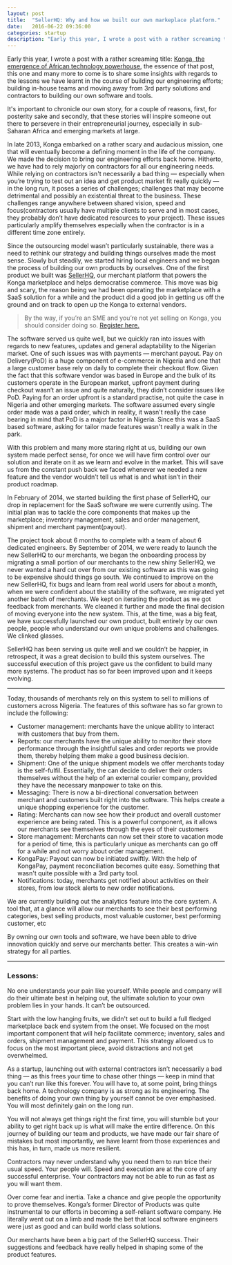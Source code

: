```yaml
---
layout: post
title:  "SellerHQ: Why and how we built our own markeplace platform."
date:   2016-06-22 09:36:00
categories: startup
description: "Early this year, I wrote a post with a rather screaming title: Konga, the emergence of African technology powerhouse, the essence of that post, this one and many more to come is to share some insights with regards to the lessons we have learnt in the course of building our engineering efforts"
---
```


Early this year, I wrote a post with a rather screaming title: [Konga, the emergence of African technology powerhouse](http://cyberomin.github.io/startup/2016/01/07/african-powehouse-1.html), the essence of that post, this one and many more to come is to share some insights with regards to the lessons we have learnt in the course of building our engineering efforts; building in-house teams and moving away from 3rd party solutions and contractors to building our own software and tools.

It's important to chronicle our own story, for a couple of reasons, first, for posterity sake and secondly, that these stories will inspire someone out there to persevere in their entrepreneurial journey, especially in sub-Saharan Africa and emerging markets at large.

In late 2013, Konga embarked on a rather scary and audacious mission, one that will eventually become a defining moment in the life of the company. We made the decision to bring our engineering efforts back home. Hitherto, we have had to rely majorly on contractors for all our engineering needs. While relying on contractors isn't necessarily a bad thing — especially when you’re trying to test out an idea and get product market fit really quickly — in the long run, it poses a series of challenges; challenges that may become detrimental and possibly an existential threat to the business. These challenges range anywhere between shared vision, speed and focus(contractors usually have multiple clients to serve and in most cases, they probably don’t have dedicated resources to your project). These issues particularly amplify themselves especially when the contractor is in a different time zone entirely.

Since the outsourcing model wasn’t particularly sustainable, there was a need to rethink our strategy and building things ourselves made the most sense. Slowly but steadily, we started hiring local engineers and we began the process of building our own products by ourselves. One of the first product we built was [SellerHQ](https://shq.konga.com/), our merchant platform that powers the Konga marketplace and helps democratise commerce. This move was big and scary, the reason being we had been operating the marketplace with a SaaS solution for a while and the product did a good job in getting us off the ground and on track to open up the Konga to external vendors.

>By the way, if you’re an SME and you’re not yet selling on Konga, you should consider doing so. [Register here.](https://shq.konga.com/register)

The software served us quite well, but we quickly ran into issues with regards to new features, updates and general adaptability to the Nigerian market. One of such issues was with payments &mdash; merchant payout. Pay on Delivery(PoD) is a huge component of e-commerce in Nigeria and one that a large customer base rely on daily to complete their checkout flow. Given the fact that this software vendor was based in Europe and the bulk of its customers operate in the European market, upfront payment during checkout wasn’t an issue and quite naturally, they didn’t consider issues like PoD. Paying for an order upfront is a standard practise, not quite the case in Nigeria and other emerging markets. The software assumed every single order made was a paid order, which in reality, it wasn't really the case bearing in mind that PoD is a major factor in Nigeria. Since this was a SaaS based software, asking for tailor made features wasn't really a walk in the park.

With this problem and many more staring right at us, building our own system made perfect sense, for once we will have firm control over our solution and iterate on it as we learn and evolve in the market. This will save us from the constant push back we faced whenever we needed a new feature and the vendor wouldn’t tell us what is and what isn’t in their product roadmap.

In February of 2014, we started building the first phase of SellerHQ, our drop in replacement for the SaaS software we were currently using. The initial plan was to tackle the core components that makes up the  marketplace; inventory management, sales and order management, shipment and merchant payment(payout).

The project took about 6 months to complete with a team of about 6 dedicated engineers. By September of  2014, we were ready to launch the new SellerHQ to our merchants, we began the onboarding process by migrating a small portion of our merchants to the new shiny SellerHQ, we never wanted a hard cut over from our existing software as this was going to be expensive should things go south. We continued to improve on the new SellerHQ, fix bugs and learn from real world users for about a month, when we were confident about the stability of the software, we migrated yet another batch of merchants. We kept on iterating the product as we got feedback from merchants. We cleaned it further and made the final decision of moving everyone into the new system. This, at the time, was a big feat, we have successfully launched our own product, built entirely by our own people, people who understand our own unique problems and challenges. We clinked glasses.

SellerHQ has been serving us quite well and we couldn’t be happier, in retrospect, it was a great decision to build this system ourselves. The successful execution of this project gave us the confident to build many more systems. The product has so far been improved upon and it keeps evolving.

<hr/>

Today, thousands of merchants rely on this system to sell to millions of customers across Nigeria. The features of this software has so far grown to include the following:
- Customer management: merchants have the unique ability to interact with customers that buy from them.
- Reports: our merchants have the unique ability to monitor their store performance through the insightful sales and order reports we provide them, thereby helping them make a good business decision.
- Shipment: One of the unique shipment models we offer merchants today is the self-fulfil. Essentially, the can decide to deliver their orders themselves without the help of an external courier company, provided they have the necessary manpower to take on this.
- Messaging: There is now a bi-directional conversation between merchant and customers built right into the software. This helps create a unique shopping experience for the customer.
- Rating: Merchants can now see how their product and overall customer experience are being rated. This is a powerful component, as it allows our merchants see themselves through the eyes of their customers
- Store management: Merchants can now set their store to vacation mode for a period of time, this is particularly unique as merchants can go off for a while and not worry about order management.
- KongaPay: Payout can now be initiated swiftly. With the help of KongaPay, payment reconciliation becomes quite easy. Something that wasn't quite possible with a 3rd party tool.
- Notifications: today, merchants get notified about activities on their stores, from low stock alerts to new order notifications.

We are currently building out the analytics feature into the core system. A tool that, at a glance will allow our merchants to see their best performing categories, best selling products, most valuable customer, best performing customer, etc

By owning our own tools and software, we have been able to drive innovation quickly and serve our merchants better. This creates a win-win strategy for all parties.

<hr/>

### Lessons:
No one understands your pain like yourself. While people and company will do their ultimate best in helping out, the ultimate solution to your own problem lies in your hands. It can’t be outsourced.

Start with the low hanging fruits, we didn't set out to build a full fledged marketplace back end system from the onset. We focused on the most important component that will help facilitate commerce; inventory, sales and orders, shipment management and payment. This strategy allowed us to focus on the most important piece, avoid distractions and not get overwhelmed.

As a startup, launching out with external contractors isn’t necessarily a bad thing &mdash; as this frees your time to chase other things &mdash; keep in mind that you can’t run like this forever. You will have to, at some point, bring things back home. A technology company is as strong as its engineering. The benefits of doing your own thing by yourself cannot be over emphasised. You will most definitely gain on the long run.

You will not always get things right the first time, you will stumble but your ability to get right back up is what will make the entire difference. On this journey of building our team and products, we have made our fair share of mistakes but most importantly, we have learnt from those experiences and this has, in turn, made us more resilient.

Contractors may never understand why you need them to run trice their usual speed. Your people will. Speed and execution are at the core of any successful enterprise. Your contractors may not be able to run as fast as you will want them.

Over come fear and inertia. Take a chance and give people the opportunity to prove themselves. Konga’s former Director of Products was quite instrumental to our efforts in becoming a self-reliant software company. He literally went out on a limb and made the bet that local software engineers were just as good and can build world class solutions.

Our merchants have been a big part of the SellerHQ success. Their suggestions and feedback have really helped in shaping some of the product features.